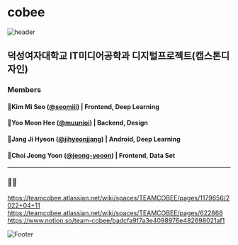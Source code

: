 # cobee
![header](https://capsule-render.vercel.app/api?type=waving&color=timeGradient&height=300&section=header&text=SONSU%20&fontSize=90)

## 덕성여자대학교 IT미디어공학과 디지털프로젝트(캡스톤디자인)

### Members
#### 🌟Kim Mi Seo (<a href="https://github.com/seomiii">@seomiii</a>) | Frontend, Deep Learning
#### 🌟Yoo Moon Hee (<a href="https://github.com/muunioi">@muunioi</a>) | Backend, Design
#### 🌟Jang Ji Hyeon (<a href="https://github.com/jihyeonjjang">@jihyeonjjang</a>) | Android, Deep Learning
#### 🌟Choi Jeong Yoon (<a href="https://github.com/jeong-yooon">@jeong-yooon</a>) | Frontend, Data Set


---


### 🏃‍♂️
https://teamcobee.atlassian.net/wiki/spaces/TEAMCOBEE/pages/1179656/2022+04+11
<br>https://teamcobee.atlassian.net/wiki/spaces/TEAMCOBEE/pages/622868
<br>https://www.notion.so/team-cobee/badcfa9f7a3e4098976e482698021af1

![Footer](https://capsule-render.vercel.app/api?type=waving&color=timeGradient&height=200&section=footer)
  

